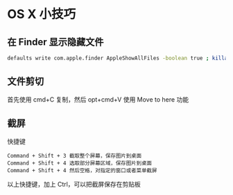 # OS X 小技巧

## 在 Finder 显示隐藏文件

```sh
defaults write com.apple.finder AppleShowAllFiles -boolean true ; killall Finder
```

## 文件剪切

首先使用 cmd+C 复制，然后 opt+cmd+V 使用 Move to here 功能

## 截屏

快捷键

```
Command + Shift + 3 截取整个屏幕，保存图片到桌面
Command + Shift + 4 选取部分屏幕区域，保存图片到桌面
Command + Shift + 4 然后空格，对指定的窗口或者菜单截屏
```

以上快捷键，加上 Ctrl，可以把截屏保存在剪贴板
